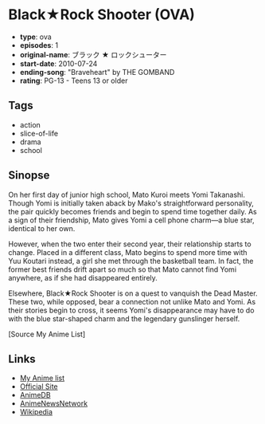 # Black★Rock Shooter (OVA)

-   **type**: ova
-   **episodes**: 1
-   **original-name**: ブラック ★ ロックシューター
-   **start-date**: 2010-07-24
-   **ending-song**: "Braveheart" by THE GOMBAND
-   **rating**: PG-13 - Teens 13 or older

## Tags

-   action
-   slice-of-life
-   drama
-   school

## Sinopse

On her first day of junior high school, Mato Kuroi meets Yomi Takanashi. Though Yomi is initially taken aback by Mako's straightforward personality, the pair quickly becomes friends and begin to spend time together daily. As a sign of their friendship, Mato gives Yomi a cell phone charm—a blue star, identical to her own.

However, when the two enter their second year, their relationship starts to change. Placed in a different class, Mato begins to spend more time with Yuu Koutari instead, a girl she met through the basketball team. In fact, the former best friends drift apart so much so that Mato cannot find Yomi anywhere, as if she had disappeared entirely.

Elsewhere, Black★Rock Shooter is on a quest to vanquish the Dead Master. These two, while opposed, bear a connection not unlike Mato and Yomi. As their stories begin to cross, it seems Yomi's disappearance may have to do with the blue star-shaped charm and the legendary gunslinger herself.

[Source My Anime List]

## Links

-   [My Anime list](https://myanimelist.net/anime/7059/Black★Rock_Shooter_OVA)
-   [Official Site](http://blackrockshooter.jp/)
-   [AnimeDB](http://anidb.info/perl-bin/animedb.pl?show=anime&aid=6820)
-   [AnimeNewsNetwork](http://www.animenewsnetwork.com/encyclopedia/anime.php?id=11318)
-   [Wikipedia](http://en.wikipedia.org/wiki/Black_Rock_Shooter)
